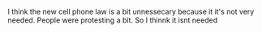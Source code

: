 I think the new cell phone law is a bit unnessecary because it it's not very needed. People were protesting a bit. So I thinnk it isnt needed 
